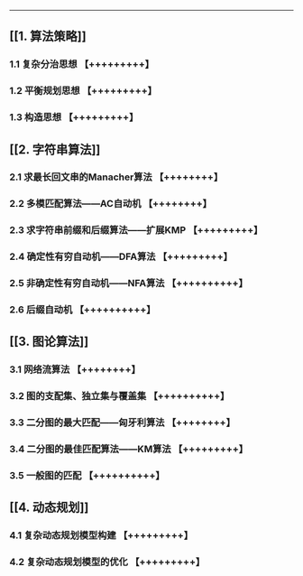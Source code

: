 ---
## [[1. 算法策略]]
### 1.1 复杂分治思想 【+++++++++】
### 1.2 平衡规划思想 【+++++++++】
### 1.3 构造思想 【+++++++++】
## [[2. 字符串算法]]
### 2.1 求最长回文串的Manacher算法 【++++++++】
### 2.2 多模匹配算法——AC自动机 【++++++++】
### 2.3 求字符串前缀和后缀算法——扩展KMP 【+++++++++】
### 2.4 确定性有穷自动机——DFA算法 【+++++++++】
### 2.5 非确定性有穷自动机——NFA算法 【++++++++++】
### 2.6 后缀自动机 【++++++++++】
## [[3. 图论算法]]
### 3.1 网络流算法 【++++++++】
### 3.2 图的支配集、独立集与覆盖集 【++++++++++】
### 3.3 二分图的最大匹配——匈牙利算法 【++++++++】
### 3.4 二分图的最佳匹配算法——KM算法 【+++++++++】
### 3.5 一般图的匹配 【++++++++++】
## [[4. 动态规划]]
### 4.1 复杂动态规划模型构建 【+++++++++】
### 4.2 复杂动态规划模型的优化 【+++++++++】